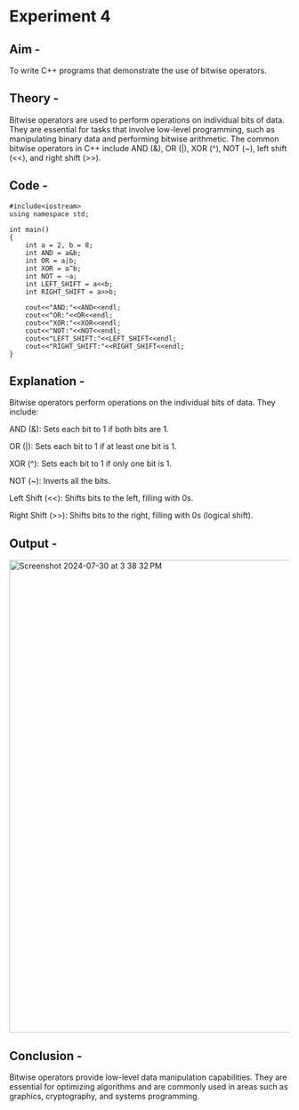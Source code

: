 # Experiment 4

## Aim - 
To write C++ programs that demonstrate the use of bitwise operators.
## Theory - 
Bitwise operators are used to perform operations on individual bits of data. They are essential for tasks that involve low-level programming, such as manipulating binary data and performing bitwise arithmetic.
The common bitwise operators in C++ include AND (&), OR (|), XOR (^), NOT (~), left shift (<<), and right shift (>>).
## Code - 
```
#include<iostream>
using namespace std;

int main()
{
    int a = 2, b = 8;
    int AND = a&b;
    int OR = a|b;
    int XOR = a^b;
    int NOT = ~a;
    int LEFT_SHIFT = a<<b;
    int RIGHT_SHIFT = a>>b;
    
    cout<<"AND:"<<AND<<endl;
    cout<<"OR:"<<OR<<endl;
    cout<<"XOR:"<<XOR<<endl;
    cout<<"NOT:"<<NOT<<endl;
    cout<<"LEFT_SHIFT:"<<LEFT_SHIFT<<endl;
    cout<<"RIGHT_SHIFT:"<<RIGHT_SHIFT<<endl;
}
```
## Explanation - 
Bitwise operators perform operations on the individual bits of data. They include:

AND (&): Sets each bit to 1 if both bits are 1.

OR (|): Sets each bit to 1 if at least one bit is 1.

XOR (^): Sets each bit to 1 if only one bit is 1.

NOT (~): Inverts all the bits.

Left Shift (<<): Shifts bits to the left, filling with 0s.

Right Shift (>>): Shifts bits to the right, filling with 0s (logical shift).

## Output - 
<img width="850" alt="Screenshot 2024-07-30 at 3 38 32 PM" src="https://github.com/user-attachments/assets/975a9d99-bb98-412b-9f03-378423a57984">


## Conclusion - 
Bitwise operators provide low-level data manipulation capabilities. 
They are essential for optimizing algorithms and are commonly used in areas such as graphics, cryptography, and systems programming.

